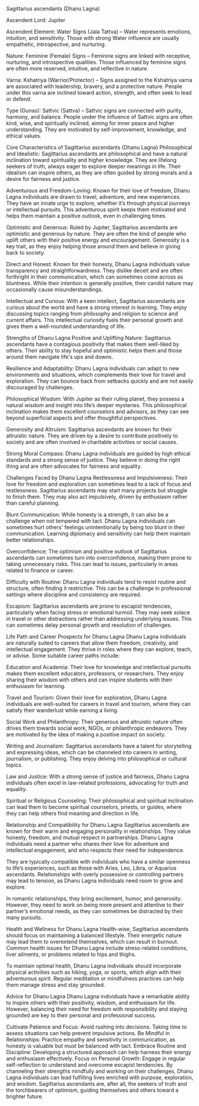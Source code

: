 Sagittarius ascendants (Dhanu Lagna)

Ascendent Lord: Jupiter

Ascendent Element: Water Signs (Jala Tattva) – Water represents emotions, intuition, and sensitivity. Those with strong Water influence are usually empathetic, introspective, and nurturing.

Nature: Feminine (Female) Signs – Feminine signs are linked with receptive, nurturing, and introspective qualities. Those influenced by feminine signs are often more reserved, intuitive, and reflective in nature.

Varna: Kshatriya (Warrior/Protector) – Signs assigned to the Kshatriya varna are associated with leadership, bravery, and a protective nature. People under this varna are inclined toward action, strength, and often seek to lead or defend.

Type (Gunas): Sattvic (Sattva) – Sattvic signs are connected with purity, harmony, and balance. People under the influence of Sattvic signs are often kind, wise, and spiritually inclined, aiming for inner peace and higher understanding. They are motivated by self-improvement, knowledge, and ethical values.

Core Characteristics of Sagittarius ascendants (Dhanu Lagna)
Philosophical and Idealistic: Sagittarius ascendants are philosophical and have a natural inclination toward spirituality and higher knowledge. They are lifelong seekers of truth, always eager to explore deeper meanings in life. Their idealism can inspire others, as they are often guided by strong morals and a desire for fairness and justice.

Adventurous and Freedom-Loving: Known for their love of freedom, Dhanu Lagna individuals are drawn to travel, adventure, and new experiences. They have an innate urge to explore, whether it’s through physical journeys or intellectual pursuits. This adventurous spirit keeps them motivated and helps them maintain a positive outlook, even in challenging times.

Optimistic and Generous: Ruled by Jupiter, Sagittarius ascendants are optimistic and generous by nature. They are often the kind of people who uplift others with their positive energy and encouragement. Generosity is a key trait, as they enjoy helping those around them and believe in giving back to society.

Direct and Honest: Known for their honesty, Dhanu Lagna individuals value transparency and straightforwardness. They dislike deceit and are often forthright in their communication, which can sometimes come across as bluntness. While their intention is generally positive, their candid nature may occasionally cause misunderstandings.

Intellectual and Curious: With a keen intellect, Sagittarius ascendants are curious about the world and have a strong interest in learning. They enjoy discussing topics ranging from philosophy and religion to science and current affairs. This intellectual curiosity fuels their personal growth and gives them a well-rounded understanding of life.

Strengths of Dhanu Lagna
Positive and Uplifting Nature: Sagittarius ascendants have a contagious positivity that makes them well-liked by others. Their ability to stay hopeful and optimistic helps them and those around them navigate life's ups and downs.

Resilience and Adaptability: Dhanu Lagna individuals can adapt to new environments and situations, which complements their love for travel and exploration. They can bounce back from setbacks quickly and are not easily discouraged by challenges.

Philosophical Wisdom: With Jupiter as their ruling planet, they possess a natural wisdom and insight into life’s deeper mysteries. This philosophical inclination makes them excellent counselors and advisors, as they can see beyond superficial aspects and offer thoughtful perspectives.

Generosity and Altruism: Sagittarius ascendants are known for their altruistic nature. They are driven by a desire to contribute positively to society and are often involved in charitable activities or social causes.

Strong Moral Compass: Dhanu Lagna individuals are guided by high ethical standards and a strong sense of justice. They believe in doing the right thing and are often advocates for fairness and equality.

Challenges Faced by Dhanu Lagna
Restlessness and Impulsiveness: Their love for freedom and exploration can sometimes lead to a lack of focus and restlessness. Sagittarius ascendants may start many projects but struggle to finish them. They may also act impulsively, driven by enthusiasm rather than careful planning.

Blunt Communication: While honesty is a strength, it can also be a challenge when not tempered with tact. Dhanu Lagna individuals can sometimes hurt others' feelings unintentionally by being too blunt in their communication. Learning diplomacy and sensitivity can help them maintain better relationships.

Overconfidence: The optimism and positive outlook of Sagittarius ascendants can sometimes turn into overconfidence, making them prone to taking unnecessary risks. This can lead to issues, particularly in areas related to finance or career.

Difficulty with Routine: Dhanu Lagna individuals tend to resist routine and structure, often finding it restrictive. This can be a challenge in professional settings where discipline and consistency are required.

Escapism: Sagittarius ascendants are prone to escapist tendencies, particularly when facing stress or emotional turmoil. They may seek solace in travel or other distractions rather than addressing underlying issues. This can sometimes delay personal growth and resolution of challenges.

Life Path and Career Prospects for Dhanu Lagna
Dhanu Lagna individuals are naturally suited to careers that allow them freedom, creativity, and intellectual engagement. They thrive in roles where they can explore, teach, or advise. Some suitable career paths include:

Education and Academia: Their love for knowledge and intellectual pursuits makes them excellent educators, professors, or researchers. They enjoy sharing their wisdom with others and can inspire students with their enthusiasm for learning.

Travel and Tourism: Given their love for exploration, Dhanu Lagna individuals are well-suited for careers in travel and tourism, where they can satisfy their wanderlust while earning a living.

Social Work and Philanthropy: Their generous and altruistic nature often drives them towards social work, NGOs, or philanthropic endeavors. They are motivated by the idea of making a positive impact on society.

Writing and Journalism: Sagittarius ascendants have a talent for storytelling and expressing ideas, which can be channeled into careers in writing, journalism, or publishing. They enjoy delving into philosophical or cultural topics.

Law and Justice: With a strong sense of justice and fairness, Dhanu Lagna individuals often excel in law-related professions, advocating for truth and equality.

Spiritual or Religious Counseling: Their philosophical and spiritual inclination can lead them to become spiritual counselors, priests, or guides, where they can help others find meaning and direction in life.

Relationship and Compatibility for Dhanu Lagna
Sagittarius ascendants are known for their warm and engaging personality in relationships. They value honesty, freedom, and mutual respect in partnerships. Dhanu Lagna individuals need a partner who shares their love for adventure and intellectual engagement, and who respects their need for independence.

They are typically compatible with individuals who have a similar openness to life’s experiences, such as those with Aries, Leo, Libra, or Aquarius ascendants. Relationships with overly possessive or controlling partners may lead to tension, as Dhanu Lagna individuals need room to grow and explore.

In romantic relationships, they bring excitement, humor, and generosity. However, they need to work on being more present and attentive to their partner’s emotional needs, as they can sometimes be distracted by their many pursuits.

Health and Wellness for Dhanu Lagna
Health-wise, Sagittarius ascendants should focus on maintaining a balanced lifestyle. Their energetic nature may lead them to overextend themselves, which can result in burnout. Common health issues for Dhanu Lagna include stress-related conditions, liver ailments, or problems related to hips and thighs.

To maintain optimal health, Dhanu Lagna individuals should incorporate physical activities such as hiking, yoga, or sports, which align with their adventurous spirit. Regular meditation or mindfulness practices can help them manage stress and stay grounded.

Advice for Dhanu Lagna
Dhanu Lagna individuals have a remarkable ability to inspire others with their positivity, wisdom, and enthusiasm for life. However, balancing their need for freedom with responsibility and staying grounded are key to their personal and professional success.

Cultivate Patience and Focus: Avoid rushing into decisions. Taking time to assess situations can help prevent impulsive actions.
Be Mindful in Relationships: Practice empathy and sensitivity in communication, as honesty is valuable but must be balanced with tact.
Embrace Routine and Discipline: Developing a structured approach can help harness their energy and enthusiasm effectively.
Focus on Personal Growth: Engage in regular self-reflection to understand and overcome escapist tendencies.
By channeling their strengths mindfully and working on their challenges, Dhanu Lagna individuals can lead fulfilling lives enriched with purpose, exploration, and wisdom. Sagittarius ascendants are, after all, the seekers of truth and the torchbearers of optimism, guiding themselves and others toward a brighter future.